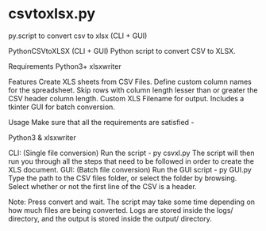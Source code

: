 # csvtoxlsx.py
py.script to convert csv to xlsx (CLI + GUI)

PythonCSVtoXLSX (CLI + GUI)
Python script to convert CSV to XLSX.

Requirements
Python3+
xlsxwriter

Features
Create XLS sheets from CSV Files.
Define custom column names for the spreadsheet.
Skip rows with column length lesser than or greater the CSV header column length.
Custom XLS Filename for output.
Includes a tkinter GUI for batch conversion.

Usage
Make sure that all the requirements are satisfied -

Python3 & 
xlsxwriter

CLI: (Single file conversion)
Run the script - py csvxl.py
The script will then run you through all the steps that need to be followed in order to create the XLS document.
GUI: (Batch file conversion)
Run the GUI script - py GUI.py
Type the path to the CSV files folder, or select the folder by browsing.
Select whether or not the first line of the CSV is a header.

Note:
Press convert and wait. The script may take some time depending on how much files are being converted.
Logs are stored inside the logs/ directory, and the output is stored inside the output/ directory.
